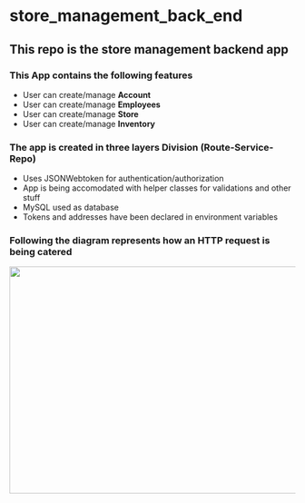 # store_management_back_end
## This repo is the store management backend app

### This App contains the following features
  * User can create/manage **Account**
  * User can create/manage **Employees**
  * User can create/manage **Store**
  * User can create/manage **Inventory**

### The app is created in three layers **Division** (Route-Service-Repo)
  - Uses JSONWebtoken for authentication/authorization
  - App is being accomodated with helper classes for validations and other stuff
  - MySQL used as database
  - Tokens and addresses have been declared in environment variables

### Following the diagram represents how an HTTP request is being catered 
<img src="https://user-images.githubusercontent.com/20832655/230745134-d530912d-3f99-4407-af4b-a30ac5573976.jpg"  width="800" height="400">
